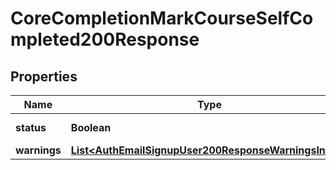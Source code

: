 

# CoreCompletionMarkCourseSelfCompleted200Response


## Properties

| Name | Type | Description | Notes |
|------------ | ------------- | ------------- | -------------|
|**status** | **Boolean** | status, true if success |  |
|**warnings** | [**List&lt;AuthEmailSignupUser200ResponseWarningsInner&gt;**](AuthEmailSignupUser200ResponseWarningsInner.md) |  |  [optional] |



